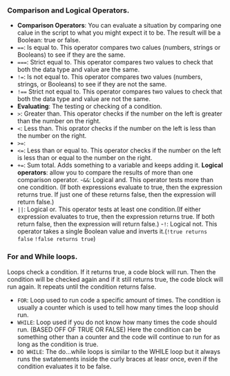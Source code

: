 ### Comparison and Logical Operators.
- **Comparison Operators**: You can evaluate a situation by comparing one calue in the script to what you might expect it to be. The result will be a Boolean: true or false.
- `==`: Is equal to. This operator compares two calues (numbers, strings or Booleans) to see if they are the same.
- `===`: Strict equal to. This operator compares two values to check that both the data type and value are the same.
- `!=`: Is not equal to. This operator compares two values (numbers, strings, or Booleans) to see if they are not the same.
- `!==` Strict not equal to. This operator compares two values to check that both the data type and value are not the same.
- **Evaluating**: The testing or checking of a condition.
- `>`: Greater than. This operator checks if the number on the left is greater than the number on the right.
- `<`: Less than. This oprator checks if the number on the left is less than the number on the right.
- `>=`: 
- `<=`: Less than or equal to. This operator checks if the number on the left is less than or equal to the number on the right.
- `+=`: Sum total. Adds something to a variable and keeps adding it.
**Logical operators**: allow you to compare the results of more than one comparison operator.
-`&&`: Logical and. This operator tests more than one condition. (If both expressions evaluate to true, then the expression returns true. If just one of these returns false, then the expression will return false.)
- `||`: Logical or. This operator tests at least one condition.(If either expression evaluates to true, then the expression returns true. If both return false, then the expression will return false.)
-`!`: Logical not. This operator takes a single Boolean value and inverts it.(`!true returns false` `!false returns true`)

### For and While loops.
Loops check a condition. If it returns true, a code block will run. Then the condition will be checked again and if it still returns true, the code block will run again. It repeats until the condition returns false.
- `FOR`: Loop used to run code a specific amount of times. The condition is usually a counter which is used to tell how many times the loop should run.
- `WHILE`: Loop used if you do not know how many times the code should run. (BASED OFF OF TRUE OR FALSE) Here the condition can be something other than a counter and the code will continue to run for as long as the condition is true.
- `DO WHILE`: The do...while loops is similar to the WHILE loop but it always runs the swtatements inside the curly braces at leasr once, even if the condition evaluates it to be false.